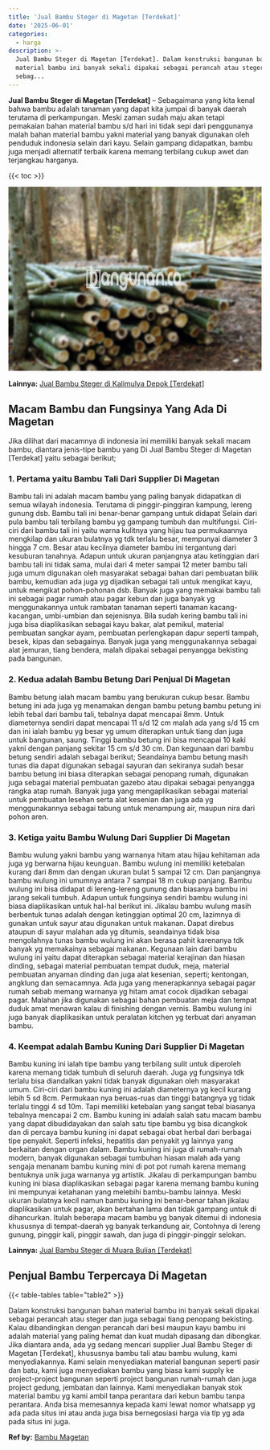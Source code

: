 ```yaml
---
title: 'Jual Bambu Steger di Magetan [Terdekat]'
date: '2025-06-01'
categories:
  - harga
description: >-
  Jual Bambu Steger di Magetan [Terdekat]. Dalam konstruksi bangunan bahan
  material bambu ini banyak sekali dipakai sebagai perancah atau steger dan juga
  sebag...
---
```


**Jual Bambu Steger di Magetan \[Terdekat\]** – Sebagaimana yang kita kenal bahwa bambu adalah tanaman yang dapat kita jumpai di banyak daerah terutama di perkampungan. Meski zaman sudah maju akan tetapi pemakaian bahan material bambu s/d hari ini tidak sepi dari penggunanya malah bahan material bambu yakni material yang banyak digunakan oleh penduduk indonesia selain dari kayu. Selain gampang didapatkan, bambu juga menjadi alternatif terbaik karena memang terbilang cukup awet dan terjangkau harganya.

{{< toc >}}

![Jual Bambu Steger di Magetan [Terdekat]](/images/jual-bambu-tali-32.png)

**Lainnya:** [Jual Bambu Steger di Kalimulya Depok \[Terdekat\]](https://bambu.bangunan.co/jual-bambu-steger-di-kalimulya-depok-terdekat/)

## Macam Bambu dan Fungsinya Yang Ada Di Magetan

Jika dilihat dari macamnya di indonesia ini memiliki banyak sekali macam bambu, diantara jenis-tipe bambu yang Di Jual Bambu Steger di Magetan \[Terdekat\] yaitu sebagai berikut;

### 1\. Pertama yaitu Bambu Tali Dari Supplier Di Magetan

Bambu tali ini adalah macam bambu yang paling banyak didapatkan di semua wilayah indonesia. Terutama di pinggir-pinggiran kampung, lereng gunung dsb. Bambu tali ini benar-benar gampang untuk didapat Selain dari pula bambu tali terbilang bambu yg gampang tumbuh dan multifungsi. Ciri-ciri dari bambu tali ini yaitu warna kulitnya yang hijau tua permukaannya mengkilap dan ukuran bulatnya yg tdk terlalu besar, mempunyai diameter 3 hingga 7 cm. Besar atau kecilnya diameter bambu ini tergantung dari kesuburan tanahnya. Adapun untuk ukuran panjangnya atau ketinggian dari bambu tali ini tidak sama, mulai dari 4 meter sampai 12 meter bambu tali juga umum digunakan oleh masyarakat sebagai bahan dari pembuatan bilik bambu, kemudian ada juga yg dijadikan sebagai tali untuk mengikat kayu, untuk mengikat pohon-pohonan dsb. Banyak juga yang memakai bambu tali ini sebagai pagar rumah atau pagar kebun dan juga banyak yg menggunakannya untuk rambatan tanaman seperti tanaman kacang-kacangan, umbi-umbian dan sejenisnya. Bila sudah kering bambu tali ini juga bisa diaplikasikan sebagai kayu bakar, alat pemikul, material pembuatan sangkar ayam, pembuatan perlengkapan dapur seperti tampah, besek, kipas dan sebagainya. Banyak juga yang menggunakannya sebagai alat jemuran, tiang bendera, malah dipakai sebagai penyangga bekisting pada bangunan.

### 2\. Kedua adalah Bambu Betung Dari Penjual Di Magetan

Bambu betung ialah macam bambu yang berukuran cukup besar. Bambu betung ini ada juga yg menamakan dengan bambu petung bambu petung ini lebih tebal dari bambu tali, tebalnya dapat mencapai 8mm. Untuk diameternya sendiri dapat mencapai 11 s/d 12 cm malah ada yang s/d 15 cm dan ini ialah bambu yg besar yg umum diterapkan untuk tiang dan juga untuk bangunan, saung. Tinggi bambu betung ini bisa mencapai 10 kaki yakni dengan panjang sekitar 15 cm s/d 30 cm. Dan kegunaan dari bambu betung sendiri adalah sebagai berikut; Seandainya bambu betung masih tunas dia dapat digunakan sebagai sayuran dan sekiranya sudah besar bambu betung ini biasa diterapkan sebagai penopang rumah, digunakan juga sebagai material pembuatan gazebo atau dipakai sebagai penyangga rangka atap rumah. Banyak juga yang mengaplikasikan sebagai material untuk pembuatan lesehan serta alat kesenian dan juga ada yg menggunakannya sebagai tabung untuk menampung air, maupun nira dari pohon aren.

### 3\. Ketiga yaitu Bambu Wulung Dari Supplier Di Magetan

Bambu wulung yakni bambu yang warnanya hitam atau hijau kehitaman ada juga yg berwarna hijau keunguan. Bambu wulung ini memiliki ketebalan kurang dari 8mm dan dengan ukuran bulat 5 sampai 12 cm. Dan panjangnya bambu wulung ini umumnya antara 7 sampai 18 m cukup panjang. Bambu wulung ini bisa didapat di lereng-lereng gunung dan biasanya bambu ini jarang sekali tumbuh. Adapun untuk fungsinya sendiri bambu wulung ini biasa diaplikasikan untuk hal-hal berikut ini. Jikalau bambu wulung masih berbentuk tunas adalah dengan ketinggian optimal 20 cm, lazimnya di gunakan untuk sayur atau digunakan untuk makanan. Dapat direbus ataupun di sayur malahan ada yg ditumis, seandainya tidak bisa mengolahnya tunas bambu wulung ini akan berasa pahit karenanya tdk banyak yg memakainya sebagai makanan. Kegunaan lain dari bambu wulung ini yaitu dapat diterapkan sebagai material kerajinan dan hiasan dinding, sebagai material pembuatan tempat duduk, meja, material pembuatan anyaman dinding dan juga alat kesenian, seperti; kentongan, angklung dan semacamnya. Ada juga yang menerapkannya sebagai pagar rumah sebab memang warnanya yg hitam amat cocok dijadikan sebagai pagar. Malahan jika digunakan sebagai bahan pembuatan meja dan tempat duduk amat menawan kalau di finishing dengan vernis. Bambu wulung ini juga banyak diaplikasikan untuk peralatan kitchen yg terbuat dari anyaman bambu.

### 4\. Keempat adalah Bambu Kuning Dari Supplier Di Magetan

Bambu kuning ini ialah tipe bambu yang terbilang sulit untuk diperoleh karena memang tidak tumbuh di seluruh daerah. Juga yg fungsinya tdk terlalu bisa diandalkan yakni tidak banyak digunakan oleh masyarakat umum. Ciri-ciri dari bambu kuning ini adalah diameternya yg kecil kurang lebih 5 sd 8cm. Permukaan nya beruas-ruas dan tinggi batangnya yg tidak terlalu tinggi 4 sd 10m. Tapi memiliki ketebalan yang sangat tebal biasanya tebalnya mencapai 2 cm. Bambu kuning ini adalah salah satu macam bambu yang dapat dibudidayakan dan salah satu tipe bambu yg bisa dicangkok dan di percaya bambu kuning ini dapat sebagai obat herbal dari berbagai tipe penyakit. Seperti infeksi, hepatitis dan penyakit yg lainnya yang berkaitan dengan organ dalam. Bambu kuning ini juga di rumah-rumah modern, banyak digunakan sebagai tumbuhan hiasan malah ada yang sengaja menanam bambu kuning mini di pot pot rumah karena memang bentuknya unik juga warnanya yg artistik. Jikalau di perkampungan bambu kuning ini biasa diaplikasikan sebagai pagar karena memang bambu kuning ini mempunyai ketahanan yang melebihi bambu-bambu lainnya. Meski ukuran bulatnya kecil namun bambu kuning ini benar-benar tahan jikalau diaplikasikan untuk pagar, akan bertahan lama dan tidak gampang untuk di dihancurkan. Itulah beberapa macam bambu yg banyak ditemui di indonesia khususnya di tempat-daerah yg banyak terkandung air, Contohnya di lereng gunung, pinggir kali, pinggir sawah, dan juga di pinggir-pinggir selokan.

**Lainnya:** [Jual Bambu Steger di Muara Bulian \[Terdekat\]](https://bambu.bangunan.co/jual-bambu-steger-di-muara-bulian-terdekat/)

## Penjual Bambu Terpercaya Di Magetan

{{< table-tables table="table2" >}}

Dalam konstruksi bangunan bahan material bambu ini banyak sekali dipakai sebagai perancah atau steger dan juga sebagai tiang penopang bekisting. Kalau dibandingkan dengan perancah dari besi maupun kayu bambu ini adalah material yang paling hemat dan kuat mudah dipasang dan dibongkar. Jika diantara anda, ada yg sedang mencari supplier Jual Bambu Steger di Magetan \[Terdekat\], khususnya bambu tali atau bambu wulung, kami menyediakannya. Kami selain menyediakan material bangunan seperti pasir dan batu, kami juga menyediakan bambu yang biasa kami supply ke project-project bangunan seperti project bangunan rumah-rumah dan juga project gedung, jembatan dan lainnya. Kami menyediakan banyak stok material bambu yg kami ambil tanpa perantara dari kebun bambu tanpa perantara. Anda bisa memesannya kepada kami lewat nomor whatsapp yg ada pada situs ini atau anda juga bisa bernegosiasi harga via tlp yg ada pada situs ini juga.

**Ref by:** [Bambu Magetan](https://id.wikipedia.org/wiki/Bambu)

